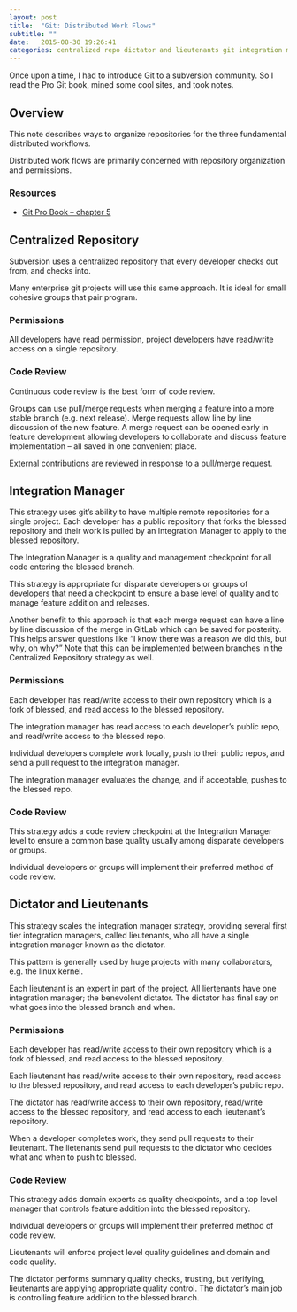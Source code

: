 ```yaml
---
layout: post
title:  "Git: Distributed Work Flows"
subtitle: ""
date:   2015-08-30 19:26:41
categories: centralized repo dictator and lieutenants git integration manager
---
```


Once upon a time, I had to introduce Git to a subversion community. So I read the Pro Git book, mined some cool sites, and took notes.


## Overview

This note describes ways to organize repositories for the three fundamental distributed workflows.

Distributed work flows are primarily concerned with repository organization and permissions.


### Resources

- [Git Pro Book – chapter 5](http://git-scm.com/book/en/v2)


## Centralized Repository

Subversion uses a centralized repository that every developer checks out from, and checks into.

Many enterprise git projects will use this same approach. It is ideal for small cohesive groups that pair program.

### Permissions

All developers have read permission, project developers have read/write access on a single repository.

### Code Review

Continuous code review is the best form of code review.

Groups can use pull/merge requests when merging a feature into a more stable branch (e.g. next release). Merge requests allow line by line discussion of the new feature. A merge request can be opened early in feature development allowing developers to collaborate and discuss feature implementation – all saved in one convenient place.

External contributions are reviewed in response to a pull/merge request.


## Integration Manager

This strategy uses git’s ability to have multiple remote repositories for a single project.  Each developer has a public repository that forks the blessed repository and their work is pulled by an Integration Manager to apply to the blessed repository.

The Integration Manager is a quality and management checkpoint for all code entering the blessed branch.

This strategy is appropriate for disparate developers or groups of developers that need a checkpoint to ensure a base level of quality and to manage feature addition and releases.

Another benefit to this approach is that each merge request can have a line by line discussion of the merge in GitLab which can be saved for posterity. This helps answer questions like “I know there was a reason we did this, but why, oh why?” Note that this can be implemented between branches in the Centralized Repository strategy as well.

### Permissions

Each developer has read/write access to their own repository which is a fork of blessed, and read access to the blessed repository.

The integration manager has read access to each developer’s public repo, and read/write access to the blessed repo.

Individual developers complete work locally, push to their public repos, and send a pull request to the integration manager.

The integration manager evaluates the change, and if acceptable, pushes to the blessed repo.

### Code Review

This strategy adds a code review checkpoint at the Integration Manager level to ensure a common base quality usually among disparate developers or groups.

Individual developers or groups will implement their preferred method of code review.


## Dictator and Lieutenants

This strategy scales the integration manager strategy, providing several first tier  integration managers, called lieutenants, who all have a single integration manager known as the dictator.

This pattern is generally used by huge projects with many collaborators, e.g. the linux kernel.

Each lieutenant is an expert in part of the project. All liertenants have one integration manager; the benevolent dictator. The dictator has final say on what goes into the blessed branch and when.

### Permissions

Each developer has read/write access to their own repository which is a fork of blessed, and read access to the blessed repository.

Each lieutenant has read/write access to their own repository, read access to the blessed repository, and read access to each developer’s public repo.

The dictator has read/write access to their own repository, read/write access to the blessed repository, and read access to each lieutenant’s repository.

When a developer completes work, they send pull requests to their lieutenant. The lietenants send pull requests to the dictator who decides what and when to push to blessed.

### Code Review

This strategy adds domain experts as quality checkpoints, and a top level manager that controls feature addition into the blessed repository.

Individual developers or groups will implement their preferred method of code review.

Lieutenants will enforce project level quality guidelines and domain and code quality.

The dictator performs summary quality checks, trusting, but verifying, lieutenants are applying appropriate quality control. The dictator’s main job is controlling feature addition to the blessed branch.